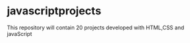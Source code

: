 # javascriptprojects
This repository will contain 20 projects developed with HTML,CSS and javaScript